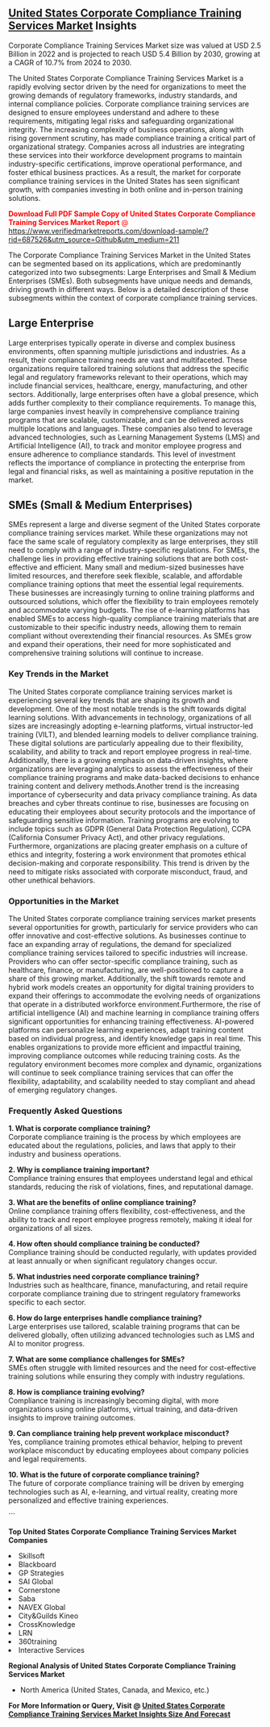 <h2><a href="https://www.verifiedmarketreports.com/download-sample/?rid=687526&amp;utm_source=Github&amp;utm_medium=211" target="_blank">United States Corporate Compliance Training Services Market</a> Insights</h2><p>Corporate Compliance Training Services Market size was valued at USD 2.5 Billion in 2022 and is projected to reach USD 5.4 Billion by 2030, growing at a CAGR of 10.7% from 2024 to 2030.</p><p><p>The United States Corporate Compliance Training Services Market is a rapidly evolving sector driven by the need for organizations to meet the growing demands of regulatory frameworks, industry standards, and internal compliance policies. Corporate compliance training services are designed to ensure employees understand and adhere to these requirements, mitigating legal risks and safeguarding organizational integrity. The increasing complexity of business operations, along with rising government scrutiny, has made compliance training a critical part of organizational strategy. Companies across all industries are integrating these services into their workforce development programs to maintain industry-specific certifications, improve operational performance, and foster ethical business practices. As a result, the market for corporate compliance training services in the United States has seen significant growth, with companies investing in both online and in-person training solutions. <p><span class=""><span style="color: #ff0000;"><strong>Download Full PDF Sample Copy of United States Corporate Compliance Training Services Market Report</strong> @ </span><a href="https://www.verifiedmarketreports.com/download-sample/?rid=687526&amp;utm_source=Github&amp;utm_medium=211" target="_blank">https://www.verifiedmarketreports.com/download-sample/?rid=687526&amp;utm_source=Github&amp;utm_medium=211</a></span></p></p><p>The Corporate Compliance Training Services Market in the United States can be segmented based on its applications, which are predominantly categorized into two subsegments: Large Enterprises and Small & Medium Enterprises (SMEs). Both subsegments have unique needs and demands, driving growth in different ways. Below is a detailed description of these subsegments within the context of corporate compliance training services.</p><h2>Large Enterprise</h2><p>Large enterprises typically operate in diverse and complex business environments, often spanning multiple jurisdictions and industries. As a result, their compliance training needs are vast and multifaceted. These organizations require tailored training solutions that address the specific legal and regulatory frameworks relevant to their operations, which may include financial services, healthcare, energy, manufacturing, and other sectors. Additionally, large enterprises often have a global presence, which adds further complexity to their compliance requirements. To manage this, large companies invest heavily in comprehensive compliance training programs that are scalable, customizable, and can be delivered across multiple locations and languages. These companies also tend to leverage advanced technologies, such as Learning Management Systems (LMS) and Artificial Intelligence (AI), to track and monitor employee progress and ensure adherence to compliance standards. This level of investment reflects the importance of compliance in protecting the enterprise from legal and financial risks, as well as maintaining a positive reputation in the market.</p><h2>SMEs (Small & Medium Enterprises)</h2><p>SMEs represent a large and diverse segment of the United States corporate compliance training services market. While these organizations may not face the same scale of regulatory complexity as large enterprises, they still need to comply with a range of industry-specific regulations. For SMEs, the challenge lies in providing effective training solutions that are both cost-effective and efficient. Many small and medium-sized businesses have limited resources, and therefore seek flexible, scalable, and affordable compliance training options that meet the essential legal requirements. These businesses are increasingly turning to online training platforms and outsourced solutions, which offer the flexibility to train employees remotely and accommodate varying budgets. The rise of e-learning platforms has enabled SMEs to access high-quality compliance training materials that are customizable to their specific industry needs, allowing them to remain compliant without overextending their financial resources. As SMEs grow and expand their operations, their need for more sophisticated and comprehensive training solutions will continue to increase.</p><h3>Key Trends in the Market</h3><p>The United States corporate compliance training services market is experiencing several key trends that are shaping its growth and development. One of the most notable trends is the shift towards digital learning solutions. With advancements in technology, organizations of all sizes are increasingly adopting e-learning platforms, virtual instructor-led training (VILT), and blended learning models to deliver compliance training. These digital solutions are particularly appealing due to their flexibility, scalability, and ability to track and report employee progress in real-time. Additionally, there is a growing emphasis on data-driven insights, where organizations are leveraging analytics to assess the effectiveness of their compliance training programs and make data-backed decisions to enhance training content and delivery methods.Another trend is the increasing importance of cybersecurity and data privacy compliance training. As data breaches and cyber threats continue to rise, businesses are focusing on educating their employees about security protocols and the importance of safeguarding sensitive information. Training programs are evolving to include topics such as GDPR (General Data Protection Regulation), CCPA (California Consumer Privacy Act), and other privacy regulations. Furthermore, organizations are placing greater emphasis on a culture of ethics and integrity, fostering a work environment that promotes ethical decision-making and corporate responsibility. This trend is driven by the need to mitigate risks associated with corporate misconduct, fraud, and other unethical behaviors.</p><h3>Opportunities in the Market</h3><p>The United States corporate compliance training services market presents several opportunities for growth, particularly for service providers who can offer innovative and cost-effective solutions. As businesses continue to face an expanding array of regulations, the demand for specialized compliance training services tailored to specific industries will increase. Providers who can offer sector-specific compliance training, such as healthcare, finance, or manufacturing, are well-positioned to capture a share of this growing market. Additionally, the shift towards remote and hybrid work models creates an opportunity for digital training providers to expand their offerings to accommodate the evolving needs of organizations that operate in a distributed workforce environment.Furthermore, the rise of artificial intelligence (AI) and machine learning in compliance training offers significant opportunities for enhancing training effectiveness. AI-powered platforms can personalize learning experiences, adapt training content based on individual progress, and identify knowledge gaps in real time. This enables organizations to provide more efficient and impactful training, improving compliance outcomes while reducing training costs. As the regulatory environment becomes more complex and dynamic, organizations will continue to seek compliance training services that can offer the flexibility, adaptability, and scalability needed to stay compliant and ahead of emerging regulatory changes.</p><h3>Frequently Asked Questions</h3><p><b>1. What is corporate compliance training?</b><br>Corporate compliance training is the process by which employees are educated about the regulations, policies, and laws that apply to their industry and business operations.</p><p><b>2. Why is compliance training important?</b><br>Compliance training ensures that employees understand legal and ethical standards, reducing the risk of violations, fines, and reputational damage.</p><p><b>3. What are the benefits of online compliance training?</b><br>Online compliance training offers flexibility, cost-effectiveness, and the ability to track and report employee progress remotely, making it ideal for organizations of all sizes.</p><p><b>4. How often should compliance training be conducted?</b><br>Compliance training should be conducted regularly, with updates provided at least annually or when significant regulatory changes occur.</p><p><b>5. What industries need corporate compliance training?</b><br>Industries such as healthcare, finance, manufacturing, and retail require corporate compliance training due to stringent regulatory frameworks specific to each sector.</p><p><b>6. How do large enterprises handle compliance training?</b><br>Large enterprises use tailored, scalable training programs that can be delivered globally, often utilizing advanced technologies such as LMS and AI to monitor progress.</p><p><b>7. What are some compliance challenges for SMEs?</b><br>SMEs often struggle with limited resources and the need for cost-effective training solutions while ensuring they comply with industry regulations.</p><p><b>8. How is compliance training evolving?</b><br>Compliance training is increasingly becoming digital, with more organizations using online platforms, virtual training, and data-driven insights to improve training outcomes.</p><p><b>9. Can compliance training help prevent workplace misconduct?</b><br>Yes, compliance training promotes ethical behavior, helping to prevent workplace misconduct by educating employees about company policies and legal requirements.</p><p><b>10. What is the future of corporate compliance training?</b><br>The future of corporate compliance training will be driven by emerging technologies such as AI, e-learning, and virtual reality, creating more personalized and effective training experiences.</p>```</p><p><strong>Top United States Corporate Compliance Training Services Market Companies</strong></p><div data-test-id=""><p><li>Skillsoft</li><li> Blackboard</li><li> GP Strategies</li><li> SAI Global</li><li> Cornerstone</li><li> Saba</li><li> NAVEX Global</li><li> City&Guilds Kineo</li><li> CrossKnowledge</li><li> LRN</li><li> 360training</li><li> Interactive Services</li></p><div><strong>Regional Analysis of&nbsp;United States Corporate Compliance Training Services Market</strong></div><ul><li dir="ltr"><p dir="ltr">North America&nbsp;(United States, Canada, and Mexico, etc.)</p></li></ul><p><strong>For More Information or Query, Visit @&nbsp;</strong><strong><a href="https://www.verifiedmarketreports.com/product/corporate-compliance-training-services-market/?utm_source=Github&amp;utm_medium=211" target="_blank">United States Corporate Compliance Training Services Market Insights Size And Forecast</a></strong></p></div>

